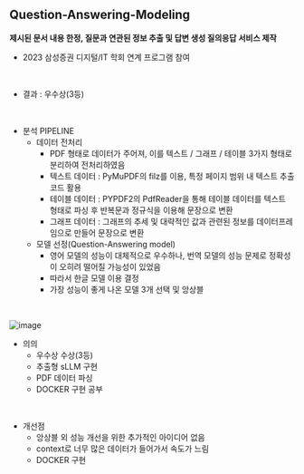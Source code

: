 ## Question-Answering-Modeling
**제시된 문서 내용 한정, 질문과 연관된 정보 추출 및 답변 생성 질의응답 서비스 제작**

- 2023 삼성증권 디지털/IT 학회 연계 프로그램 참여
<br>

- 결과 : 우수상(3등)
<br>

- 분석 PIPELINE
  - 데이터 전처리
    - PDF 형태로 데이터가 주어져, 이를 텍스트 / 그래프 / 테이블 3가지 형태로 분리하여 전처리하였음
    - 텍스트 데이터 : PyMuPDF의 filz를 이용, 특정 페이지 범위 내 텍스트 추출 코드 활용
    - 테이블 데이터 : PYPDF2의 PdfReader을 통해 테이블 데이터를 텍스트 형태로 파싱 후 반복문과 정규식을 이용해 문장으로 변환
    - 그래프 데이터 : 그래프의 추세 및 대략적인 값과 관련된 정보를 데이터프레임으로 만들어 문장으로 변환
  - 모델 선정(Question-Answering model)
    - 영어 모델의 성능이 대체적으로 우수하나, 번역 모델의 성능 문제로 정확성이 오히려 떨어질 가능성이 있었음
    - 따라서 한글 모델 이용 결정
    - 가장 성능이 좋게 나온 모델 3개 선택 및 앙상블
<br>

![image](https://github.com/SONGKJ817/Question-Answering-Modeling/assets/154766632/4922d246-4be4-4dd7-b740-1a4b720e00d2)


- 의의
  - 우수상 수상(3등)
  - 추출형 sLLM 구현
  - PDF 데이터 파싱
  - DOCKER 구현 공부
<br>

- 개선점
  - 앙상블 외 성능 개선을 위한 추가적인 아이디어 없음
  - context로 너무 많은 데이터가 들어가서 속도가 느림
  - DOCKER 구현
